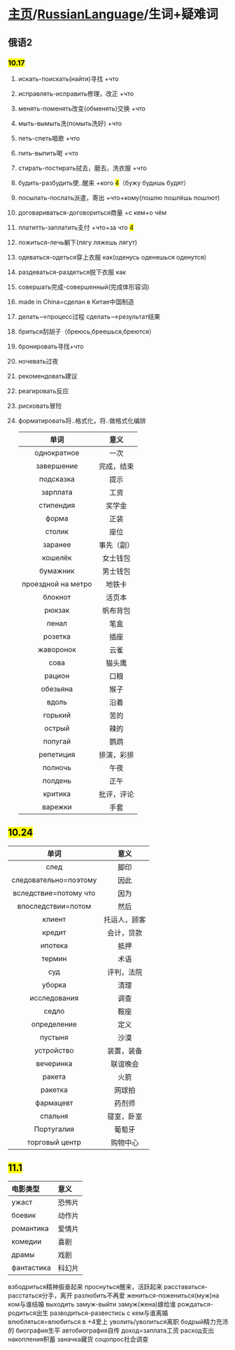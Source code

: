 # [主页](../README.md)/[RussianLanguage](./readme.md)/生词+疑难词
## 俄语2
### <mark>10.17</mark>
1. искать-поискать(найти)寻找 +что
2. исправлять-исправить修理，改正 +что
3. менять-поменять改变(обменять)交换 +что
4. мыть-вымыть洗(помыть洗好) +что
5. петь-спеть唱歌 +что
6. пить-выпить喝 +что
7. стирать-постирать拭去，磨去，洗衣服 +что
8. будить-разбудить使..醒来 +кого <mark>4</mark>（бужу будишь будят）
9. посылать-послать派遣，寄出 +что+кому(пошлю пошлёшь пошлют)
10. договариваться-договориться商量 +с кем+о чём
11. платитть-заплатить支付 +что+за что <mark>4</mark>
12. ложиться-лечь躺下(лягу ляжешь лягут)
13. одеваться-одеться穿上衣服 как(оденусь оденешься оденутся)
14. раздеваться-раздеться脱下衣服 как
15. совершать完成-совершенный(完成体形容词)
16. made in China=сделан в Китае中国制造
17. делать-->процесс过程
    сделать-->результат结果
18. бриться刮胡子（бреюсь,бреешься,бреются）   
19. бронировать寻找+что
20. ночевать过夜
21. рекомендовать建议
22. реагировать反应
23. рисковать冒险
24. форматировать将..格式化，将..做格式化编排 

    |单词|意义|
    |:----:|:----:|
    |однократное|一次|
    |завершение|完成，结束|
    |подсказка|提示|
    |зарплата|工资|
    |стипендия|奖学金|
    |форма|正装|
    |столик|座位|
    |заранее|事先（副）|
    |кошелёк|女士钱包|
    |бумажник|男士钱包|
    |проездной на метро|地铁卡|
    |блокнот|活页本|
    |рюкзак|帆布背包|
    |пенал|笔盒|
    |розетка|插座|
    |жаворонок|云雀|
    |сова|猫头鹰|
    |рацион|口粮|
    |обезьяна|猴子|
    |вдоль|沿着|
    |горький|苦的|
    |острый|辣的|
    |попугай|鹦鹉|
    |репетиция|排演，彩排|
    |полночь|午夜|
    |полдень|正午|
    |критика|批评，评论|
    |варежки|手套|

## <mark>10.24</mark>
|单词|意义|
|:----:|:----:|
|след|脚印|
|следовательно=поэтому|因此|
|вследствие=потому что|因为|
|впоследствии=потом|然后|
|клиент|托运人，顾客|
|кредит|会计，贷款|
|ипотека|抵押|
|термин|术语|
|суд|评判，法院|
|уборка|清理|
|исследования|调查|
|седло|鞍座|
|определение|定义|
|пустыня|沙漠|
|устройство|装置，装备|
|вечеринка|联谊晚会|
|ракета|火箭|
|ракетка|网球拍|
|фармацевт|药剂师|
|спальня|寝室，卧室|
|Португалия|葡萄牙|
|торговый центр|购物中心|

## <mark>11.1</mark>
|电影类型|意义|
|:----|:----|
|ужаст|恐怖片|
|боевик|动作片|
|романтика|爱情片|
|комедии|喜剧|
|драмы|戏剧|
|фантастика|科幻片|

взбодриться精神振奋起来
проснуться醒来，活跃起来
расставаться-расстаться分手，离开
разлюбить不再爱
жениться-пожениться(муж)на ком与谁结婚
выходить замуж-выйти замуж(жена)嫁给谁
рождаться-родиться出生
разводиться-развестись с кем与谁离婚
влюбляться=влюбиться в +4爱上
уволить/уволиться离职
бодрый精力充沛的
биография生平
автобиография自传
доход=заплата工资
расход支出
накопления积蓄
заначка藏货
соцопрос社会调查















